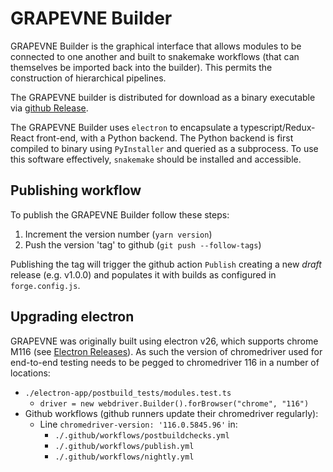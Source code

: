 # GRAPEVNE Builder

GRAPEVNE Builder is the graphical interface that allows modules to be connected
to one another and built to snakemake workflows (that can themselves be imported
back into the builder). This permits the construction of hierarchical pipelines.

The GRAPEVNE builder is distributed for download as a binary executable via
[github Release](https://github.com/kraemer-lab/GRAPEVNE).

The GRAPEVNE Builder uses `electron` to encapsulate a typescript/Redux-React
front-end, with a Python backend. The Python backend is first compiled to
binary using `PyInstaller` and queried as a subprocess. To use this software
effectively, `snakemake` should be installed and accessible.

## Publishing workflow

To publish the GRAPEVNE Builder follow these steps:

1.  Increment the version number (`yarn version`)
2.  Push the version 'tag' to github (`git push --follow-tags`)

Publishing the tag will trigger the github action `Publish` creating a new
_draft_ release (e.g. v1.0.0) and populates it with builds as configured in
`forge.config.js`.

## Upgrading electron

GRAPEVNE was originally built using electron v26, which supports chrome M116
(see [Electron Releases](https://www.electronjs.org/docs/latest/tutorial/electron-timelines)).
As such the version of chromedriver used for end-to-end testing needs to be
pegged to chromedriver 116 in a number of locations:
- `./electron-app/postbuild_tests/modules.test.ts`
  - `driver = new webdriver.Builder().forBrowser("chrome", "116")`
- Github workflows (github runners update their chromedriver regularly):
  - Line `chromedriver-version: '116.0.5845.96'` in:
      - `./.github/workflows/postbuildchecks.yml`
      - `./.github/workflows/publish.yml`
      - `./.github/workflows/nightly.yml`

